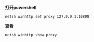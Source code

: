 

**打开powershell**

    netsh winhttp set proxy 127.0.0.1:10808

**查看**

    netsh winhttp show proxy

<!--stackedit_data:
eyJoaXN0b3J5IjpbODgzMzA5N119
-->